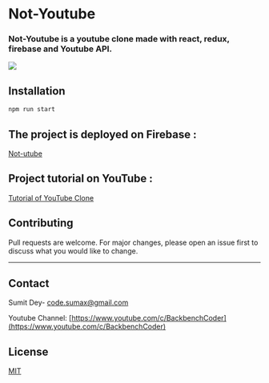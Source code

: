 # Not-Youtube

### Not-Youtube is a youtube clone made with react, redux, firebase and Youtube API. 


![](https://i.ytimg.com/vi/Mos5QJAje28/hq720.jpg?sqp=-oaymwEcCNAFEJQDSFXyq4qpAw4IARUAAIhCGAFwAcABBg==&rs=AOn4CLCFbVeOdpHjPmjEkLBCOpvPJC5eMg)

## Installation

```bash
npm run start
```

## The project is deployed on Firebase : 
[Not-utube](https://not-yt.web.app/)

## Project tutorial on YouTube : 
  [Tutorial of YouTube Clone](https://youtu.be/Mos5QJAje28)


## Contributing
Pull requests are welcome. For major changes, please open an issue first to discuss what you would like to change.

--- 
## Contact

Sumit Dey- [code.sumax@gmail.com](mailto:code.sumax@gmail.com)

Youtube Channel: [https://www.youtube.com/c/BackbenchCoder](https://www.youtube.com/c/BackbenchCoder)


## License
[MIT](https://choosealicense.com/licenses/mit/)
